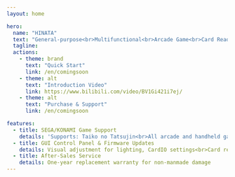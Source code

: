 ```yaml
---
layout: home

hero:
  name: "HINATA"
  text: "General-purpose<br>Multifunctional<br>Arcade Game<br>Card Reader"
  tagline: 
  actions:
    - theme: brand
      text: "Quick Start"
      link: /en/comingsoon
    - theme: alt
      text: "Introduction Video"
      link: https://www.bilibili.com/video/BV1Gi421i7ej/
    - theme: alt
      text: "Purchase & Support"
      link: /en/comingsoon

features:
  - title: SEGA/KONAMI Game Support
    details: 'Supports: Taiko no Tatsujin<br>All arcade and handheld games by SEGA<br>All KONAMI games using SpiceTools'
  - title: GUI Control Panel & Firmware Updates
    details: Visual adjustment for lighting, CardIO settings<br>Card reading and writing, PN532 passthrough mode<br>Firmware updates for new features
  - title: After-Sales Service
    details: One-year replacement warranty for non-manmade damage
---
```

